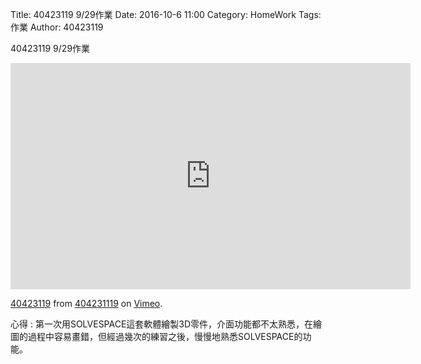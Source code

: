 Title: 40423119 9/29作業
Date: 2016-10-6 11:00
Category: HomeWork
Tags: 作業
Author: 40423119

40423119 9/29作業


<!-- PELICAN_END_SUMMARY -->

<iframe src="https://player.vimeo.com/video/185308413" width="640" height="362" frameborder="0" webkitallowfullscreen mozallowfullscreen allowfullscreen></iframe>
<p><a href="https://vimeo.com/185308413">40423119</a> from <a href="https://vimeo.com/user45127671">404231119</a> on <a href="https://vimeo.com">Vimeo</a>.</p>

<p>心得 : 第一次用SOLVESPACE這套軟體繪製3D零件，介面功能都不太熟悉，在繪圖的過程中容易畫錯，但經過幾次的練習之後，慢慢地熟悉SOLVESPACE的功能。</p>